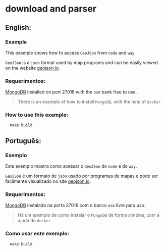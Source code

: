 # download and parser

## English:

### Example

This example shows how to access `GeoJSon` from `node` and `way`.

`GeoJSon` is a `json` format used by map programs and can be easily viewed on the website [geojson.io](https://geojson.io/).

### Requerimentos:

[MongoDB](https://www.mongodb.com/docs/manual/installation/) installed on port 27016 with the `osm` bank free to use.

> There is an example of how to install `MongoDB`, with the help of `docker`

### How to use this example:

```shell
  make build
```

## Português:

### Exemplo

Este exemplo mostra como acessar o `GeoJSon` do `node` e do `way`.

`GeoJSon` é um formato de `json` usado por programas de mapas e pode ser facilmente visualizado no site [geojson.io](https://geojson.io/).

### Requerimentos:

[MongoDB](https://www.mongodb.com/docs/manual/installation/) instalado na porta 27016 com o banco `osm` livre para uso.

> Há um exemplo de como instalar o `MongoDB` de forma simples, com a ajuda do `docker`

### Como usar este exemplo:

```shell
  make build
```
